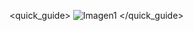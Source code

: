 <quick_guide>
![Imagen1](http://static.energysistem.com/images/manuals/42258/543d0240b60cd.jpg)
</quick_guide>

